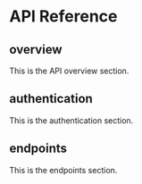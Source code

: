 # API Reference

## overview

This is the API overview section.

## authentication

This is the authentication section.

## endpoints

This is the endpoints section.